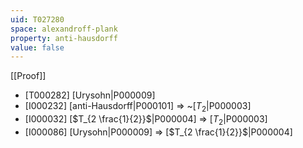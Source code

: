 ```yaml
---
uid: T027280
space: alexandroff-plank
property: anti-hausdorff
value: false
---
```

[[Proof]]

* [T000282] [Urysohn|P000009]
* [I000232] [anti-Hausdorff|P000101] => ~[$T_2$|P000003]
* [I000032] [$T_{2 \frac{1}{2}}$|P000004] => [$T_2$|P000003]
* [I000086] [Urysohn|P000009] => [$T_{2 \frac{1}{2}}$|P000004]

